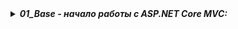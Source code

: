 <details> <summary><b><i>01_Base - начало работы с ASP.NET Core MVC:</i></b></summary>
   <ul>
     <li> Глава 1. Введение в ASP.NET Core MVC </li>
   </ul>  
</details>
